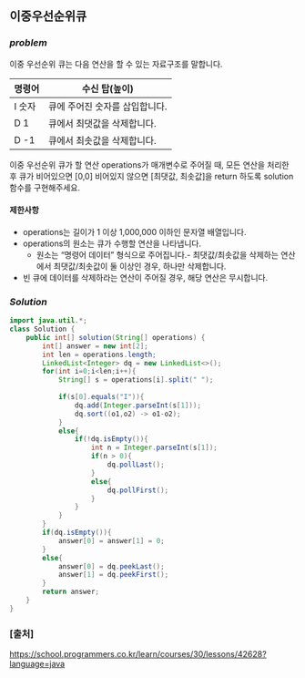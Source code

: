 ## **이중우선순위큐**


### ***problem***
이중 우선순위 큐는 다음 연산을 할 수 있는 자료구조를 말합니다.

<table class="table">
<thead><tr>
<th>명령어</th>
<th>수신 탑(높이)</th>
</tr>
</thead>
        <tbody><tr>
<td>I 숫자</td>
<td>큐에 주어진 숫자를 삽입합니다.</td>
</tr>
<tr>
<td>D 1</td>
<td>큐에서 최댓값을 삭제합니다.</td>
</tr>
<tr>
<td>D -1</td>
<td>큐에서 최솟값을 삭제합니다.</td>
</tr>
</tbody>
</table>

이중 우선순위 큐가 할 연산 operations가 매개변수로 주어질 때, 모든 연산을 처리한 후 큐가 비어있으면 [0,0] 비어있지 않으면 [최댓값, 최솟값]을 return 하도록 solution 함수를 구현해주세요.

#### **제한사항**
- operations는 길이가 1 이상 1,000,000 이하인 문자열 배열입니다.
- operations의 원소는 큐가 수행할 연산을 나타냅니다.
    - 원소는 “명령어 데이터” 형식으로 주어집니다.- 최댓값/최솟값을 삭제하는 연산에서 최댓값/최솟값이 둘 이상인 경우, 하나만 삭제합니다.
- 빈 큐에 데이터를 삭제하라는 연산이 주어질 경우, 해당 연산은 무시합니다.

### ***Solution***
``` java
import java.util.*;
class Solution {
    public int[] solution(String[] operations) {
        int[] answer = new int[2];
        int len = operations.length;
        LinkedList<Integer> dq = new LinkedList<>();
        for(int i=0;i<len;i++){
            String[] s = operations[i].split(" ");
            
            if(s[0].equals("I")){
                dq.add(Integer.parseInt(s[1]));
                dq.sort((o1,o2) -> o1-o2);
            }
            else{
                if(!dq.isEmpty()){
                    int n = Integer.parseInt(s[1]);
                    if(n > 0){
                        dq.pollLast();
                    }
                    else{
                        dq.pollFirst();
                    }
                }
            }
        }
        if(dq.isEmpty()){
            answer[0] = answer[1] = 0;
        }
        else{
            answer[0] = dq.peekLast();
            answer[1] = dq.peekFirst();
        }
        return answer;
    }
}
```

    
### **[출처]**
https://school.programmers.co.kr/learn/courses/30/lessons/42628?language=java